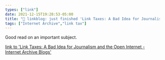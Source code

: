 ```yaml
---
types: ["link"]
date: 2021-12-15T19:28:53-05:00
title: "🔗 linkblog: just finished 'Link Taxes: A Bad Idea for Journalism and the Open Internet - Internet Archive Blogs'"
tags: ["Internet Archive","link tax"]
---
```

Good read on an important subject.
 
[link to 'Link Taxes: A Bad Idea for Journalism and the Open Internet - Internet Archive Blogs'](https://blog.archive.org/2021/12/15/link-taxes-a-bad-idea-for-journalism-and-the-open-internet/)
